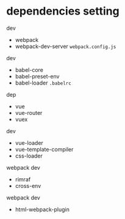 # dependencies setting

dev
- webpack
- webpack-dev-server
`webpack.config.js`

dev
- babel-core
- babel-preset-env
- babel-loader
`.babelrc`

dep
- vue
- vue-router
- vuex

dev
- vue-loader
- vue-template-compiler
- css-loader

webpack dev
- rimraf
- cross-env

webpack dev
- html-webpack-plugin
